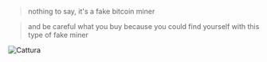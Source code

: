 >nothing to say, it's a fake bitcoin miner

>and be careful what you buy because you could find yourself with this type of fake miner

![Cattura](https://user-images.githubusercontent.com/100297632/168142587-948dfb01-4730-48a0-b071-8926069642d7.PNG)
